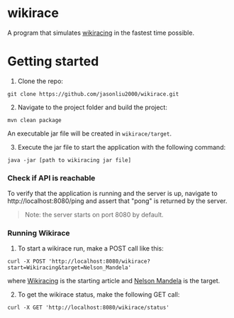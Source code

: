 # wikirace

A program that simulates [wikiracing](https://en.wikipedia.org/wiki/Wikiracing) in the fastest time possible.

# Getting started
1. Clone the repo:
```
git clone https://github.com/jasonliu2000/wikirace.git
```
2. Navigate to the project folder and build the project:
```
mvn clean package
```
An executable jar file will be created in `wikirace/target`.

3. Execute the jar file to start the application with the following command:
```
java -jar [path to wikiracing jar file]
```

### Check if API is reachable
To verify that the application is running and the server is up, navigate to http://localhost:8080/ping and assert that "pong" is returned by the server.
> Note: the server starts on port 8080 by default.

### Running Wikirace
1. To start a wikirace run, make a POST call like this:
```
curl -X POST 'http://localhost:8080/wikirace?start=Wikiracing&target=Nelson_Mandela'
```
where [Wikiracing](https://en.wikipedia.org/wiki/Wikiracing) is the starting article and [Nelson Mandela](https://en.wikipedia.org/wiki/Nelson_Mandela) is the target.

2. To get the wikirace status, make the following GET call:
```
curl -X GET 'http://localhost:8080/wikirace/status'
```
